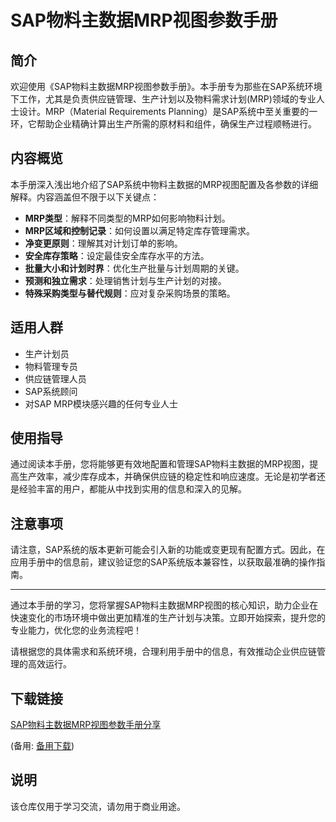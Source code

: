# SAP物料主数据MRP视图参数手册

## 简介

欢迎使用《SAP物料主数据MRP视图参数手册》。本手册专为那些在SAP系统环境下工作，尤其是负责供应链管理、生产计划以及物料需求计划(MRP)领域的专业人士设计。MRP（Material Requirements Planning）是SAP系统中至关重要的一环，它帮助企业精确计算出生产所需的原材料和组件，确保生产过程顺畅进行。

## 内容概览

本手册深入浅出地介绍了SAP系统中物料主数据的MRP视图配置及各参数的详细解释。内容涵盖但不限于以下关键点：

- **MRP类型**：解释不同类型的MRP如何影响物料计划。
- **MRP区域和控制记录**：如何设置以满足特定库存管理需求。
- **净变更原则**：理解其对计划订单的影响。
- **安全库存策略**：设定最佳安全库存水平的方法。
- **批量大小和计划时界**：优化生产批量与计划周期的关键。
- **预测和独立需求**：处理销售计划与生产计划的对接。
- **特殊采购类型与替代规则**：应对复杂采购场景的策略。

## 适用人群

- 生产计划员
- 物料管理专员
- 供应链管理人员
- SAP系统顾问
- 对SAP MRP模块感兴趣的任何专业人士

## 使用指导

通过阅读本手册，您将能够更有效地配置和管理SAP物料主数据的MRP视图，提高生产效率，减少库存成本，并确保供应链的稳定性和响应速度。无论是初学者还是经验丰富的用户，都能从中找到实用的信息和深入的见解。

## 注意事项

请注意，SAP系统的版本更新可能会引入新的功能或变更现有配置方式。因此，在应用手册中的信息前，建议验证您的SAP系统版本兼容性，以获取最准确的操作指南。

---

通过本手册的学习，您将掌握SAP物料主数据MRP视图的核心知识，助力企业在快速变化的市场环境中做出更加精准的生产计划与决策。立即开始探索，提升您的专业能力，优化您的业务流程吧！

请根据您的具体需求和系统环境，合理利用手册中的信息，有效推动企业供应链管理的高效运行。

## 下载链接
[SAP物料主数据MRP视图参数手册分享](https://pan.quark.cn/s/8517399302ea) 

(备用: [备用下载](https://pan.baidu.com/s/1GrnjQb0gPkb7En7qYiNRIA?pwd=1234))

## 说明

该仓库仅用于学习交流，请勿用于商业用途。
